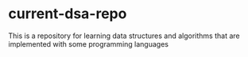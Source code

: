 # current-dsa-repo
This is a repository for learning data structures and algorithms that are implemented with some programming languages
